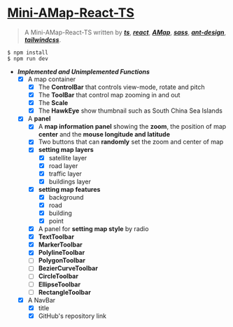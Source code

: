 # [Mini-AMap-React-TS](https://mini-amap-react-ts.vercel.app/)

> A Mini-AMap-React-TS written by ***[ts](https://www.typescriptlang.org/)***, ***[react](https://reactjs.org/)***, ***[AMap](https://lbs.amap.com/)***, ***[sass](https://sass-lang.com/)***, ***[ant-design](https://ant.design/)***, ***[tailwindcss](https://tailwindcss.com/)***.

```
$ npm install
$ npm run dev
```

- ***Implemented and Unimplemented Functions*** 
  - [x] A map container
    - [x] The **ControlBar** that controls view-mode, rotate and pitch
    - [x] The **ToolBar** that control map zooming in and out
    - [x] The **Scale**
    - [x] The **HawkEye** show thumbnail such as South China Sea Islands
  - [x] A **panel**
    - [x] A **map information panel** showing the **zoom**, the position of map **center** and the **mouse longitude and latitude**
    - [x] Two buttons that can **randomly** set the zoom and center of map
    - [x] **setting map layers**
      - [x] satellite layer
      - [x] road layer
      - [x] traffic layer
      - [x] buildings layer
    - [x] **setting map features**
      - [x] background
      - [x] road
      - [x] building
      - [x] point
    - [x] A panel for **setting map style** by radio
    - [x] **TextToolbar**
    - [x] **MarkerToolbar**
    - [x] **PolylineToolbar**
    - [ ] **PolygonToolbar**
    - [ ] **BezierCurveToolbar**
    - [ ] **CircleToolbar**
    - [ ] **EllipseToolbar**
    - [ ] **RectangleToolbar**
  - [x] A NavBar
    - [x] title
    - [x] GitHub's repository link 
